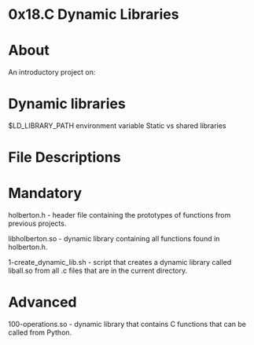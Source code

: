 #  0x18.C Dynamic Libraries

# About

   An introductory project on:

# Dynamic libraries

$LD_LIBRARY_PATH environment variable
Static vs shared libraries

# File Descriptions

 #  Mandatory
    
holberton.h - header file containing the prototypes of functions from previous projects.

libholberton.so - dynamic library containing all functions found in holberton.h.

1-create_dynamic_lib.sh - script that creates a dynamic library called liball.so from all .c files that are in the current directory.

#  Advanced
100-operations.so - dynamic library that contains C functions that can be called from Python.
